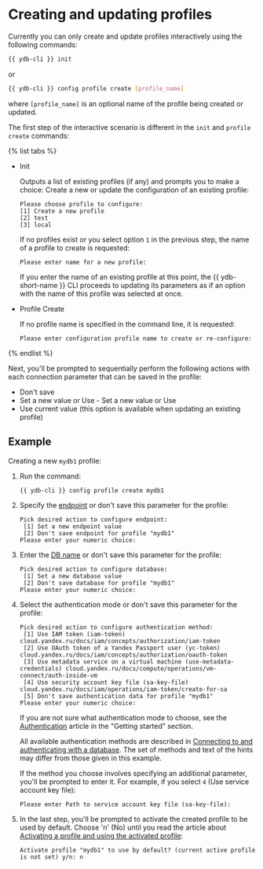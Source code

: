 # Creating and updating profiles

Currently you can only create and update profiles interactively using the following commands:

```bash
{{ ydb-cli }} init
```

or

```bash
{{ ydb-cli }} config profile create [profile_name]
```

where `[profile_name]` is an optional name of the profile being created or updated.

The first step of the interactive scenario is different in the `init` and `profile create` commands:

{% list tabs %}

- Init

  Outputs a list of existing profiles (if any) and prompts you to make a choice: Create a new or update the configuration of an existing profile:

   ```text
   Please choose profile to configure:
   [1] Create a new profile
   [2] test
   [3] local
   ```

   If no profiles exist or you select option `1` in the previous step, the name of a profile to create is requested:

   ```text
   Please enter name for a new profile: 
   ```

   If you enter the name of an existing profile at this point, the {{ ydb-short-name }} CLI proceeds to updating its parameters as if an option with the name of this profile was selected at once.

- Profile Create

   If no profile name is specified in the command line, it is requested:

   ```text
   Please enter configuration profile name to create or re-configure:
   ```

{% endlist %}

Next, you'll be prompted to sequentially perform the following actions with each connection parameter that can be saved in the profile:

- Don't save
- Set a new value or Use - Set a new value or Use <value>
- Use current value (this option is available when updating an existing profile)

## Example

Creating a new `mydb1` profile:

1. Run the command:

    ```bash
    {{ ydb-cli }} config profile create mydb1
    ```

1. Specify the [endpoint](../../../../concepts/connect.md#endpoint) or don't save this parameter for the profile:

    ```text
    Pick desired action to configure endpoint:
     [1] Set a new endpoint value
     [2] Don't save endpoint for profile "mydb1"
    Please enter your numeric choice: 
    ```

1. Enter the [DB name](../../../../concepts/connect.md#database) or don't save this parameter for the profile:

    ```text
    Pick desired action to configure database:
     [1] Set a new database value
     [2] Don't save database for profile "mydb1"
    Please enter your numeric choice: 
    ```

1. Select the authentication mode or don't save this parameter for the profile:

    ```text
    Pick desired action to configure authentication method:
     [1] Use IAM token (iam-token) cloud.yandex.ru/docs/iam/concepts/authorization/iam-token
     [2] Use OAuth token of a Yandex Passport user (yc-token) cloud.yandex.ru/docs/iam/concepts/authorization/oauth-token
     [3] Use metadata service on a virtual machine (use-metadata-credentials) cloud.yandex.ru/docs/compute/operations/vm-connect/auth-inside-vm
     [4] Use security account key file (sa-key-file) cloud.yandex.ru/docs/iam/operations/iam-token/create-for-sa
     [5] Don't save authentication data for profile "mydb1"
    Please enter your numeric choice:
    ```

    If you are not sure what authentication mode to choose, see the [Authentication](../../../../getting_started/auth.md) article in the "Getting started" section.

    All available authentication methods are described in [Connecting to and authenticating with a database](../../../../concepts/connect.md#auth-modes). The set of methods and text of the hints may differ from those given in this example.

    If the method you choose involves specifying an additional parameter, you'll be prompted to enter it. For example, if you select `4` (Use service account key file):

    ```text
    Please enter Path to service account key file (sa-key-file): 
    ```

1. In the last step, you'll be prompted to activate the created profile to be used by default. Choose 'n' (No) until you read the article about [Activating a profile and using the activated profile](../activate.md):

    ```text
    Activate profile "mydb1" to use by default? (current active profile is not set) y/n: n
    ```

